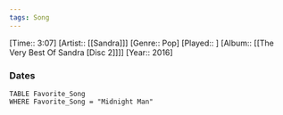 ```yaml
---
tags: Song  
---
```

[Time:: 3:07]
[Artist:: [[Sandra]]]
[Genre:: Pop]
[Played:: ]
[Album:: [[The Very Best Of Sandra [Disc 2]]]]
[Year:: 2016]
### Dates
````dataview
TABLE Favorite_Song
WHERE Favorite_Song = "Midnight Man"
````